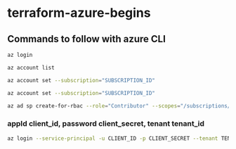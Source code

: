 # terraform-azure-begins

## Commands to follow with azure CLI
```sh
az login
```
```sh
az account list
```
```sh
az account set --subscription="SUBSCRIPTION_ID"
```
```sh
az account set --subscription="SUBSCRIPTION_ID"
```
```sh
az ad sp create-for-rbac --role="Contributor" --scopes="/subscriptions/SUBSCRIPTION_ID"
```
### appId client_id, password client_secret, tenant tenant_id
```sh
az login --service-principal -u CLIENT_ID -p CLIENT_SECRET --tenant TENANT_ID
```